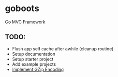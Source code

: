 goboots
=======

Go MVC Framework

## TODO:
- Flush app self cache after awhile (cleanup routine)
- Setup documentation
- Setup starter project
- Add example projects
- [Implement GZip Encoding](https://gist.github.com/the42/1956518)